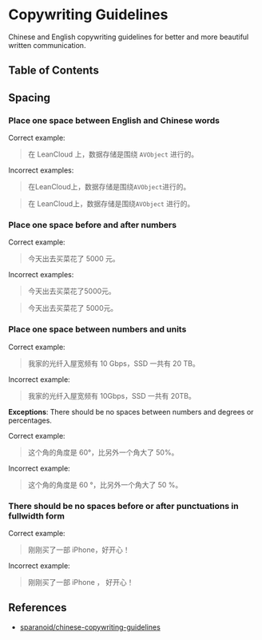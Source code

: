 # Copywriting Guidelines

Chinese and English copywriting guidelines for better and more beautiful written communication.

## Table of Contents

## Spacing
### Place one space between English and Chinese words
Correct example:
> 在 LeanCloud 上，数据存储是围绕 `AVObject` 进行的。

Incorrect examples:
> 在LeanCloud上，数据存储是围绕`AVObject`进行的。

> 在 LeanCloud上，数据存储是围绕`AVObject` 进行的。

### Place one space before and after numbers
Correct example:
> 今天出去买菜花了 5000 元。

Incorrect examples:
> 今天出去买菜花了5000元。

> 今天出去买菜花了 5000元。

### Place one space between numbers and units
Correct example:
> 我家的光纤入屋宽频有 10 Gbps，SSD 一共有 20 TB。

Incorrect example:
> 我家的光纤入屋宽频有 10Gbps，SSD 一共有 20TB。

**Exceptions**: There should be no spaces between numbers and degrees or percentages.

Correct example:
> 这个角的角度是 60°，比另外一个角大了 50%。

Incorrect example:
> 这个角的角度是 60 °，比另外一个角大了 50 %。

### There should be no spaces before or after punctuations in fullwidth form
Correct example:
> 刚刚买了一部 iPhone，好开心！

Incorrect example:
> 刚刚买了一部 iPhone ， 好开心！

## References
- [sparanoid/chinese-copywriting-guidelines](https://github.com/sparanoid/chinese-copywriting-guidelines)
